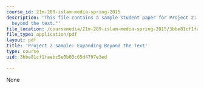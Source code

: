 ```yaml
---
course_id: 21m-289-islam-media-spring-2015
description: 'This file contains a sample student paper for Project 2: "Expanding
  beyond the text."'
file_location: /coursemedia/21m-289-islam-media-spring-2015/3bbe81cf1faebc5e0b03c65d4797e3ed_MIT21M_289S15_proj2_ex2.pdf
file_type: application/pdf
layout: pdf
title: 'Project 2 sample: Expanding Beyond the Text'
type: course
uid: 3bbe81cf1faebc5e0b03c65d4797e3ed

---
```

None